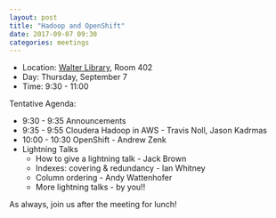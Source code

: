 ```yaml
---
layout: post
title: "Hadoop and OpenShift"
date: 2017-09-07 09:30
categories: meetings
---
```


- Location: [Walter Library](http://campusmaps.umn.edu/tc/map.php?building=042), Room 402
- Day: Thursday, September 7
- Time: 9:30 - 11:00

Tentative Agenda:

- 9:30 - 9:35 Announcements
- 9:35 - 9:55 Cloudera Hadoop in AWS - Travis Noll, Jason Kadrmas
- 10:00 - 10:30 OpenShift - Andrew Zenk
- Lightning Talks
  - How to give a lightning talk - Jack Brown
  - Indexes: covering & redundancy - Ian Whitney
  - Column ordering - Andy Wattenhofer
  - More lightning talks - by you!!

As always, join us after the meeting for lunch!
